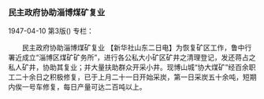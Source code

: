 ### 民主政府协助淄博煤矿复业

1947-04-10
第3版()
专栏：

　　民主政府协助淄博煤矿复业
    【新华社山东二日电】为恢复矿区工作，鲁中行署近成立“淄博区煤矿矿务所”，进行各公私大小矿区矿井之清理登记，发还蒋占之私人矿井，协助其复业；并大量扶助群众开采小井。现博山城“协大煤矿”经百余职工二十余日之积极修复，已于上月二十一日开始采炭，第一日采炭五十余吨，短期内俟一号车修复，每日产量可达二百吨以上。
